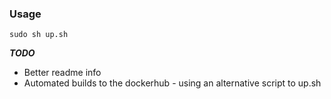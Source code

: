 ### Usage

```
sudo sh up.sh
```

***TODO***

- Better readme info
- Automated builds to the dockerhub - using an alternative script to up.sh
